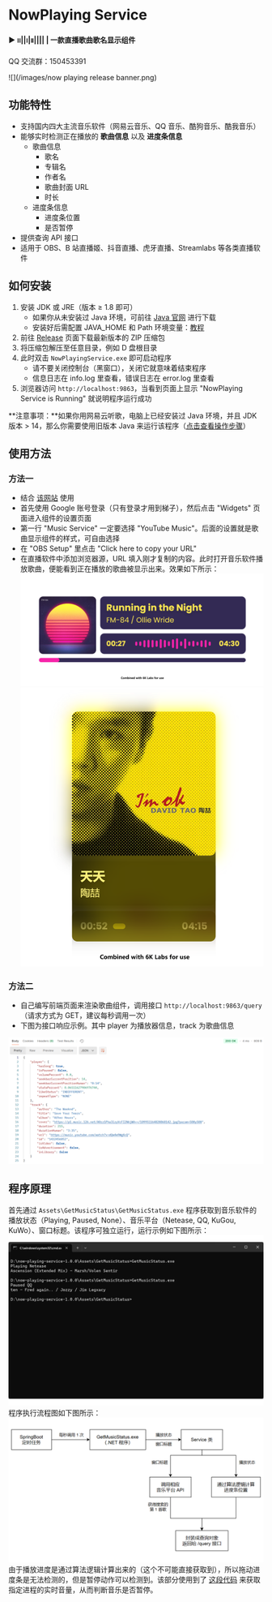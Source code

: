 # NowPlaying Service

**▶︎ ၊၊||၊|။|||| |   一款直播歌曲歌名显示组件**

QQ 交流群：150453391

![](/images/now playing release banner.png)



## 功能特性

- 支持国内四大主流音乐软件（网易云音乐、QQ 音乐、酷狗音乐、酷我音乐）
- 能够实时检测正在播放的 **歌曲信息** 以及 **进度条信息**
  - 歌曲信息
    - 歌名
    - 专辑名
    - 作者名
    - 歌曲封面 URL
    - 时长
  - 进度条信息
    - 进度条位置
    - 是否暂停
- 提供查询 API 接口
- 适用于 OBS、B 站直播姬、抖音直播、虎牙直播、Streamlabs 等各类直播软件



## 如何安装

1. 安装 JDK 或 JRE（版本 ≥ 1.8 即可）
   - 如果你从未安装过 Java 环境，可前往 [Java 官网](https://www.java.com/zh-CN/) 进行下载
   - 安装好后需配置 JAVA_HOME 和 Path 环境变量：[教程](https://www.bilibili.com/video/BV1uJ411k7wy?p=9)
2. 前往 [Release](https://github.com/Widdit/now-playing-service/releases) 页面下载最新版本的 ZIP 压缩包
3. 将压缩包解压至任意目录，例如 D 盘根目录
4. 此时双击 `NowPlayingService.exe` 即可启动程序
   - 请不要关闭控制台（黑窗口），关闭它就意味着结束程序
   - 信息日志在 info.log 里查看，错误日志在 error.log 里查看
5. 浏览器访问 `http://localhost:9863`，当看到页面上显示 "NowPlaying Service is Running" 就说明程序运行成功

**注意事项：**如果你用网易云听歌，电脑上已经安装过 Java 环境，并且 JDK 版本 > 14，那么你需要使用旧版本 Java 来运行该程序（[点击查看操作步骤](https://www.kdocs.cn/l/cmfQeMoUD87z)）



## 使用方法

### 方法一

- 结合 [该网站](https://6klabs.com/amuse) 使用
- 首先使用 Google 账号登录（只有登录才用到梯子），然后点击 "Widgets" 页面进入组件的设置页面
- 第一行 "Music Service" 一定要选择 "YouTube Music"。后面的设置就是歌曲显示组件的样式，可自由选择
- 在 "OBS Setup" 里点击 "Click here to copy your URL"
- 在直播软件中添加浏览器源，URL 填入刚才复制的内容。此时打开音乐软件播放歌曲，便能看到正在播放的歌曲被显示出来。效果如下所示：
![](/images/sample_1.png)
![](/images/sample_2.png)

### 方法二

- 自己编写前端页面来渲染歌曲组件，调用接口 `http://localhost:9863/query`（请求方式为 GET，建议每秒调用一次）
- 下图为接口响应示例。其中 player 为播放器信息，track 为歌曲信息

![](/images/query_response.png)



## 程序原理

首先通过 `Assets\GetMusicStatus\GetMusicStatus.exe` 程序获取到音乐软件的播放状态（Playing, Paused, None）、音乐平台（Netease, QQ, KuGou, KuWo）、窗口标题。该程序可独立运行，运行示例如下图所示：
![](/images/getMusicStatus_output.png)
程序执行流程图如下图所示：
![](/images/flow_chart.png)
由于播放进度是通过算法逻辑计算出来的（这个不可能直接获取到），所以拖动进度条是无法检测的，但是暂停动作可以检测到。该部分使用到了 [这段代码](https://stackoverflow.com/questions/23182880/check-if-an-application-emits-sound) 来获取指定进程的实时音量，从而判断音乐是否暂停。